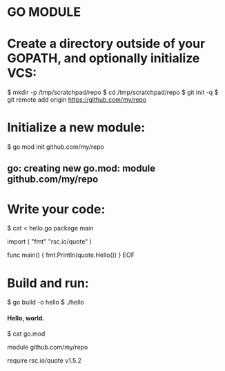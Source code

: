 # GO MODULE

# Create a directory outside of your GOPATH, and optionally initialize VCS:

$ mkdir -p /tmp/scratchpad/repo
$ cd /tmp/scratchpad/repo
$ git init -q
$ git remote add origin https://github.com/my/repo

# Initialize a new module:

$ go mod init github.com/my/repo

## go: creating new go.mod: module github.com/my/repo

# Write your code:

$ cat <<EOF > hello.go
package main

import (
    "fmt"
    "rsc.io/quote"
)

func main() {
    fmt.Println(quote.Hello())
}
EOF

# Build and run:

$ go build -o hello
$ ./hello

#### Hello, world.

$ cat go.mod

module github.com/my/repo

require rsc.io/quote v1.5.2